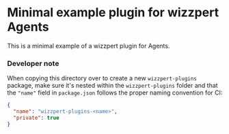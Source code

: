 # Minimal example plugin for wizzpert Agents

This is a minimal example of a wizzpert plugin for Agents.

### Developer note

When copying this directory over to create a new `wizzpert-plugins` package, make sure it's nested within the `wizzpert-plugins` folder and that the `"name"` field in `package.json` follows the proper naming convention for CI:

```json
{
  "name": "wizzpert-plugins-<name>",
  "private": true
}
```
